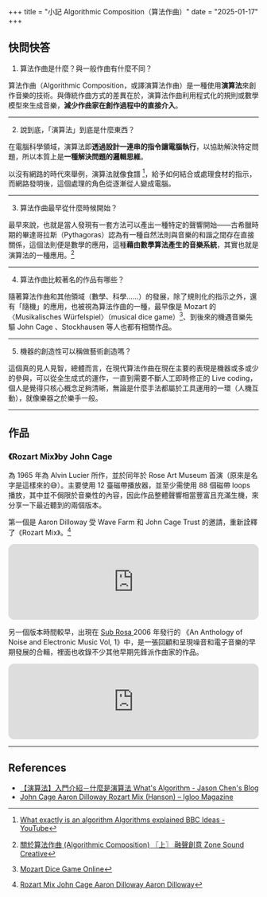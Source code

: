 +++
title = "小記 Algorithmic Composition（算法作曲）"
date = "2025-01-17"
+++

## 快問快答

1. 算法作曲是什麼？與一般作曲有什麼不同？

算法作曲（Algorithmic Composition，或譯演算法作曲）是一種使用**演算法**來創作音樂的技術。與傳統作曲方式的差異在於，演算法作曲利用程式化的規則或數學模型來生成音樂，**減少作曲家在創作過程中的直接介入**。

---

2. 說到底，「演算法」到底是什麼東西？

在電腦科學領域，演算法即**透過設計一連串的指令讓電腦執行**，以協助解決特定問題，所以本質上是**一種解決問題的邏輯思維**。

以沒有網路的時代來舉例，演算法就像食譜 [^1]，給予如何結合或處理食材的指示，而網路發明後，這個處理的角色從逐漸從人變成電腦。

---

3. 算法作曲最早從什麼時候開始？

最早來說，也就是當人發現有一套方法可以產出一種特定的聲響開始——古希臘時期的畢達哥拉斯（Pythagoras）認為有一種自然法則與音樂的和諧之間存在直接關係，這個法則便是數學的應用，這種**藉由數學算法產生的音樂系統**，其實也就是演算法的一種應用。[^2]

---

4. 算法作曲比較著名的作品有哪些？

隨著算法作曲和其他領域（數學、科學……）的發展，除了規則化的指示之外，還有「隨機」的應用，也被視為算法作曲的一種，最早像是 Mozart 的〈Musikalisches Würfelspiel〉（musical dice game）[^3]、到後來的機遇音樂先驅 John Cage 、Stockhausen 等人也都有相關作品。 

---

5. 機器的創造性可以稱做藝術創造嗎？

這個真的見人見智，總體而言，在現代算法作曲在現在主要的表現是機器或多或少的參與，可以從全生成式的運作，一直到需要不斷人工即時修正的 Live coding，個人是覺得只核心概念足夠清晰，無論是什麼手法都屬於工具運用的一環（人機互動），就像樂器之於樂手一般。

---

## 作品

### 《Rozart Mix》by John Cage

為 1965 年為 Alvin Lucier 所作，並於同年於 Rose Art Museum 首演（原來是名字是這樣來的😅）。主要使用 12 臺磁帶播放器，並至少需使用 88 個磁帶 loops 播放，其中並不侷限於音樂性的內容，因此作品整體聲響相當豐富且充滿生機，來分享一下最近聽到的兩個版本。

第一個是 Aaron Dilloway 受 Wave Farm 和 John Cage Trust 的邀請，重新詮釋了《Rozart Mix》。[^4]

<iframe style="border-radius:12px" src="https://open.spotify.com/embed/track/6ZxbVoOmp9aDPkx5DJPzas?utm_source=generator" width="100%" height="152" frameBorder="0" allowfullscreen="" allow="autoplay; clipboard-write; encrypted-media; fullscreen; picture-in-picture" loading="lazy"></iframe>

另一個版本時間較早，出現在 [Sub Rosa ](https://subrosalabel.bandcamp.com/music)2006 年發行的 《An Anthology of Noise and Electronic Music Vol, 1》中，是一張回顧和呈現噪音和電子音樂的早期發展的合輯，裡面也收錄不少其他早期先鋒派作曲家的作品。


<iframe style="border-radius:12px" src="https://open.spotify.com/embed/track/3K0C1dotBpSBW594QvFLt5?utm_source=generator" width="100%" height="152" frameBorder="0" allowfullscreen="" allow="autoplay; clipboard-write; encrypted-media; fullscreen; picture-in-picture" loading="lazy"></iframe>

---

## References

- [【演算法】入門介紹－什麼是演算法 What's Algorithm - Jason Chen's Blog](https://jason-chen-1992.weebly.com/home/-whats-algorithm)
- [John Cage  Aaron Dilloway  Rozart Mix (Hanson) – Igloo Magazine](https://igloomag.com/features/john-cage-aaron-dilloway-rozart-mix-hanson)

[^1]: [What exactly is an algorithm Algorithms explained  BBC Ideas - YouTube](https://www.youtube.com/watch?v=ZnBF2GeAKbo)
[^2]: [關於算法作曲 (Algorithmic Composition) 〖上〗  融聲創意 Zone Sound Creative](https://zonesoundcreative.com/algorithmic-composition-1/)
[^3]: [Mozart Dice Game Online](https://www.playonlinedicegames.com/mozart)
[^4]: [Rozart Mix  John Cage  Aaron Dilloway  Aaron Dilloway](https://aarondilloway.bandcamp.com/album/rozart-mix)